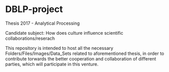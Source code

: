# DBLP-project

Thesis 2017 - Analytical Processing

Candidate subject: How does culture influence scientific collaborations/reserach

This repository is intended to host all the necessary Folders/Files/Images/Data_Sets related to aforementioned thesis, in order to contribute torwards the better cooperation and collaboration of different parties, which will participate in this venture.



